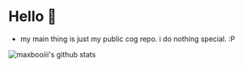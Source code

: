 # Hello 👋

- my main thing is just my public cog repo. i do nothing special. :P


![maxbooiii's github stats](https://github-readme-stats.vercel.app/api?username=maxbooiii&show_icons=true&theme=radical)
